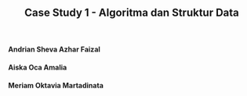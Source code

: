 <h2 align="center">Case Study 1 - Algoritma dan Struktur Data</h2>
<br>
<h4>Andrian Sheva Azhar Faizal</h4>
<h4>Aiska Oca Amalia</h4>
<h4>Meriam Oktavia Martadinata</h4>